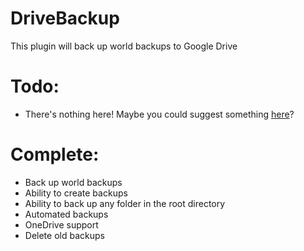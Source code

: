 # DriveBackup

This plugin will back up world backups to Google Drive

# Todo:
 - There's nothing here! Maybe you could suggest something [here](https://github.com/Ratismal/DriveBackup/issues)?
 
# Complete:
 - Back up world backups
 - Ability to create backups
 - Ability to back up any folder in the root directory
 - Automated backups
 - OneDrive support
 - Delete old backups